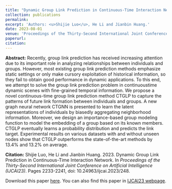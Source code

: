 ```yaml
---
title: "Dynamic Group Link Prediction in Continuous-Time Interaction Network "
collection: publications
permalink: 
excerpt: 'Authors: <u>Shijie Luo</u>, He Li and Jianbin Huang.'
date: 2023-08-01
venue: 'Proceedings of the Thirty-Second International Joint Conference on Artificial Intelligence (IJCAI23)'
paperurl: 
citation:
---
```

<b>Abstract:</b> Recently, group link prediction has received increasing attention due to its important role in analyzing relationships between individuals and groups. However, most existing group link prediction methods emphasize static settings or only make cursory exploitation of historical information, so they fail to obtain good performance in dynamic applications. To this end, we attempt to solve the group link prediction problem in continuoustime dynamic scenes with fine-grained temporal information. We propose a novel continuous-time group link prediction method CTGLP to capture the patterns of future link formation between individuals and groups. A new graph neural network CTGNN is presented to learn the latent representations of individuals by biasedly aggregating neighborhood information. Moreover, we design an importance-based group modeling function to model the embedding of a group based on its known members. CTGLP eventually learns a probability distribution and predicts the link target. Experimental results on various datasets with and without unseen nodes show that CTGLP outperforms the state-of-the-art methods by 13.4% and 13.2% on average.

<b>Citation:</b> Shijie Luo, He Li and Jianbin Huang. 2023. Dynamic Group Link Prediction in Continuous-Time Interaction Network. In <i>Proceedings of the Thirty-Second International Joint Conference on Artificial Intelligence (IJCAI23)</i>. Pages 2233-2241, doi: 10.24963/ijcai.2023/248. 

Download this paper [here](https://www.ijcai.org/proceedings/2023/0248.pdf). You can also find this paper in [IJCAI23 webpage](https://www.ijcai.org/proceedings/2023/248).
